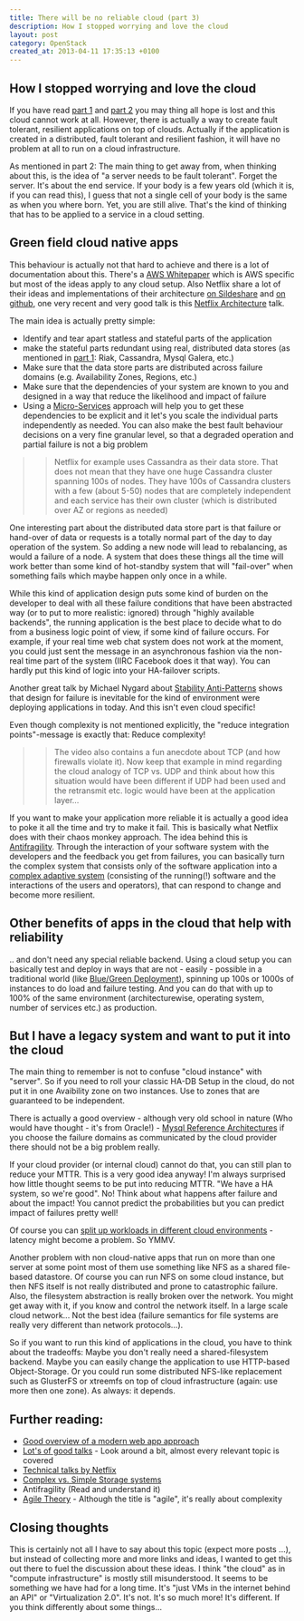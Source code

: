 ```yaml
---
title: There will be no reliable cloud (part 3)
description: How I stopped worrying and love the cloud
layout: post
category: OpenStack
created_at: 2013-04-11 17:35:13 +0100
---
```


## How I stopped worrying and love the cloud

If you have read [part 1](http://blog.hendrikvolkmer.de/2013/04/03/there-will-be-no-reliable-cloud-part-1/) and [part 2](http://blog.hendrikvolkmer.de/2013/04/09/there-will-be-no-reliable-cloud-part-2/) you may thing all hope is lost and this cloud cannot work at all. However, there is actually a way to create fault tolerant, resilient applications on top of clouds. Actually if the application is created in a distributed, fault tolerant and resilient fashion, it will have no problem at all to run on a cloud infrastructure.

As mentioned in part 2: The main thing to get away from, when thinking about this, is the idea of "a server needs to be fault tolerant". Forget the server. It's about the end service. If your body is a few years old (which it is, if you can read this), I guess that not a single cell of your body is the same as when you where born. Yet, you are still alive. That's the kind of thinking that has to be applied to a service in a cloud setting.

## Green field cloud native apps

This behaviour is actually not that hard to achieve and there is a lot of documentation about this. There's a [AWS Whitepaper](http://d36cz9buwru1tt.cloudfront.net/AWS_Building_Fault_Tolerant_Applications.pdf) which is AWS specific but most of the ideas apply to any cloud setup. Also Netflix share a lot of their ideas and implementations of their architecture [on Sildeshare](http://www.slideshare.net/netflix) and [on github](https://github.com/Netflix/), one very recent and very good talk is this [Netflix Architecture](http://www.infoq.com/presentations/Netflix-Architecture) talk.

The main idea is actually pretty simple:

- Identify and tear apart statless and stateful parts of the application
- make the stateful parts redundant using real, distributed data stores (as mentioned in [part 1](http://blog.hendrikvolkmer.de/2013/04/03/there-will-be-no-reliable-cloud-part-1/): Riak, Cassandra, Mysql Galera, etc.)
- Make sure that the data store parts are distributed across failure domains (e.g. Availability Zones, Regions, etc.) 
- Make sure that the dependencies of your system are known to you and designed in a way that reduce the likelihood and impact of failure
- Using a [Micro-Services](http://www.infoq.com/presentations/Micro-Services) approach will help you to get these dependencies to be explicit and it let's you scale the individual parts independently as needed. You can also make the best fault behaviour decisions on a very fine granular level, so that a degraded operation and partial failure is not a big problem

>> Netflix for example uses Cassandra as their data store. That does not mean that they have one huge Cassandra cluster spanning 100s of nodes. They have 100s of Cassandra clusters with a few (about 5-50) nodes that are completely independent and each service has their own cluster (which is distributed over AZ or regions as needed)

One interesting part about the distributed data store part is that failure or hand-over of data or requests is a totally normal part of the day to day operation of the system. So adding a new node will lead to rebalancing, as would a failure of a node. A system that does these things all the time will work better than some kind of hot-standby system that will "fail-over" when something fails which maybe happen only once in a while.

While this kind of application design puts some kind of burden on the developer to deal with all these failure conditions that have been abstracted way (or to put to more realistic: ignored) through "highly available backends", the running application is the best place to decide what to do from a business logic point of view, if some kind of failure occurs. For example, if your real time web chat system does not work at the moment, you could just sent the message in an asynchronous fashion via the non-real time part of the system (IIRC Facebook does it that way). You can hardly put this kind of logic into your HA-failover scripts.

Another great talk by Michael Nygard about [Stability Anti-Patterns](http://www.infoq.com/presentations/Stability-Anti-patterns-Michael-Nygard) shows that design for failure is inevitable for the kind of environment were deploying applications in today. And this isn't even cloud specific! 

Even though complexity is not mentioned explicitly, the "reduce integration points"-message is exactly that: Reduce complexity!

>> The video also contains a fun anecdote about TCP (and how firewalls violate it). Now keep that example in mind regarding the cloud analogy of TCP vs. UDP and think about how this situation would have been different if UDP had been used and the retransmit etc. logic would have been at the application layer… 

If you want to make your application more reliable it is actually a good idea to poke it all the time and try to make it fail. This is basically what Netflix does with their chaos monkey approach. The idea behind this is [Antifragility](http://en.wikipedia.org/wiki/Antifragile:_Things_That_Gain_from_Disorder). Through the interaction of your software system with the developers and the feedback you get from failures, you can basically turn the complex system that consists only of the software application into a [complex adaptive system](http://en.wikipedia.org/wiki/Complex_adaptive_system) (consisting of the running(!) software and the interactions of the users and operators), that can respond to change and become more resilient.

## Other benefits of apps in the cloud that help with reliability

.. and don't need any special reliable backend. Using a cloud setup you can basically test and deploy in ways that are not - easily - possible in a traditional world (like [Blue/Green Deployment](http://martinfowler.com/bliki/BlueGreenDeployment.html)), spinning up 100s or 1000s of instances to do load and failure testing. And you can do that with up to 100% of the same environment (architecturewise, operating system, number of services etc.) as production.

## But I have a legacy system and want to put it into the cloud

The main thing to remember is not to confuse "cloud instance" with "server". So if you need to roll your classic HA-DB Setup in the cloud, do not put it in one Avaibility zone on two instances. Use to zones that are guaranteed to be independent. 

There is actually a good overview - although very old school in nature (Who would have thought - it's from Oracle!) - [Mysql Reference Architectures](http://www.infoq.com/news/2013/03/MySQL-Reference-Architectures) if you choose the failure domains as communicated by the cloud provider there should not be a big problem really.

If your cloud provider (or internal cloud) cannot do that, you can still plan to reduce your MTTR. This is a very good idea anyway! I'm always surprised how little thought seems to be put into reducing MTTR. "We have a HA system, so we're good". No! Think about what happens after failure and about the impact! You cannot predict the probabilities but you can predict impact of failures pretty well!

Of course you can [split up workloads in different cloud environments](http://gigaom.com/2013/01/14/resiliency-and-reliability-the-devil-is-in-the-detail/) - latency might become a problem. So YMMV.

Another problem with non cloud-native apps that run on more than one server at some point most of them use something like NFS as a shared file-based datastore. Of course you can run NFS on some cloud instance, but then NFS itself is not really distributed and prone to catastrophic failure. Also, the filesystem abstraction is really broken over the network. You might get away with it, if you know and control the network itself. In a large scale cloud network... Not the best idea (failure semantics for file systems are really very different than network protocols...).

So if you want to run this kind of applications in the cloud, you have to think about the tradeoffs: Maybe you don't really need a shared-filesystem backend. Maybe you can easily change the application to use HTTP-based Object-Storage. Or you could run some distributed NFS-like replacement such as GlusterFS or xtreemfs on top of cloud infrastructure (again: use more then one zone). As always: it depends.

## Further reading:

- [Good overview of a modern web app approach](http://www.12factor.net/)
- [Lot's of good talks](http://infoq.com) - Look around a bit, almost every relevant topic is covered
- [Technical talks by Netflix](http://www.slideshare.net/netflix)
- [Complex vs. Simple Storage systems](http://radar.oreilly.com/2012/04/complexity-vs-simplicity.html)
- Antifragility (Read and understand it)
- [Agile Theory](http://www.infoq.com/presentations/Agile-Theory) - Although the title is "agile", it's really about complexity


## Closing thoughts

This is certainly not all I have to say about this topic (expect more posts ...), but instead of collecting more and more links and ideas, I wanted to get this out there to fuel the discussion about these ideas. I think "the cloud" as in "compute infrastructure" is mostly still misunderstood. It seems to be something we have had for a long time. It's "just VMs in the internet behind an API" or "Virtualization 2.0". It's not. It's so much more! It's different. If you think differently about some things...